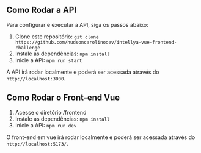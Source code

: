 

## Como Rodar a API

Para configurar e executar a API, siga os passos abaixo:

1. Clone este repositório: `git clone https://github.com/hudsoncarolinodev/intellya-vue-frontend-challenge`
2. Instale as dependências: `npm install`
3. Inicie a API: `npm run start`

A API irá rodar localmente e poderá ser acessada através do `http://localhost:3000`.

## Como Rodar o Front-end Vue

1. Acesse o diretório /frontend
2. Instale as dependências: `npm install`
3. Inicie a API: `npm run dev`

O front-end em vue irá rodar localmente e poderá ser acessada através do `http://localhost:5173/`.
